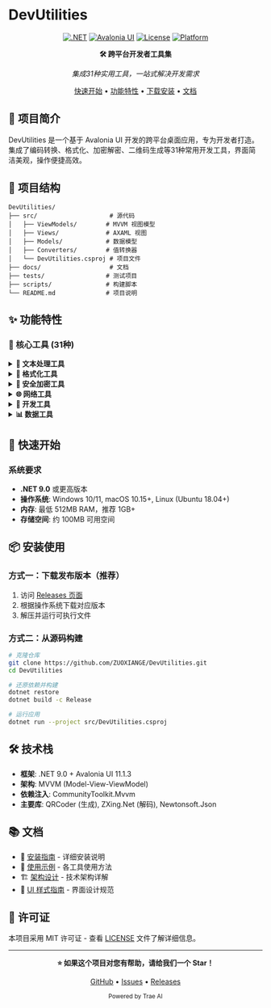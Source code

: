 # DevUtilities

<div align="center">

[![.NET](https://img.shields.io/badge/.NET-9.0-purple.svg)](https://dotnet.microsoft.com/)
[![Avalonia UI](https://img.shields.io/badge/Avalonia%20UI-11.1.3-red.svg)](https://avaloniaui.net/)
[![License](https://img.shields.io/badge/License-MIT-green.svg)](LICENSE)
[![Platform](https://img.shields.io/badge/Platform-Windows%20%7C%20Linux%20%7C%20macOS-lightgrey.svg)](https://github.com/AvaloniaUI/Avalonia)

**🛠️ 跨平台开发者工具集**

*集成31种实用工具，一站式解决开发需求*

[快速开始](#-快速开始) • [功能特性](#-功能特性) • [下载安装](#-安装使用) • [文档](#-文档)

</div>

## 📖 项目简介

DevUtilities 是一个基于 Avalonia UI 开发的跨平台桌面应用，专为开发者打造。集成了编码转换、格式化、加密解密、二维码生成等31种常用开发工具，界面简洁美观，操作便捷高效。

## 📁 项目结构

```
DevUtilities/
├── src/                    # 源代码
│   ├── ViewModels/        # MVVM 视图模型
│   ├── Views/             # AXAML 视图
│   ├── Models/            # 数据模型
│   ├── Converters/        # 值转换器
│   └── DevUtilities.csproj # 项目文件
├── docs/                   # 文档
├── tests/                 # 测试项目
├── scripts/               # 构建脚本
└── README.md              # 项目说明
```

## ✨ 功能特性

### 🔧 核心工具 (31种)

<details>
<summary><strong>📝 文本处理工具</strong></summary>

- **Base64编码器** - Base64编码/解码，支持文本和文件
- **进制转换器** - 二进制、八进制、十进制、十六进制互转
- **十六进制转换器** - 十六进制与文本互转
- **字符串转义** - 字符串转义和反转义
- **文本对比** - 文本差异对比工具
- **正则测试** - 正则表达式测试和验证

</details>

<details>
<summary><strong>🎨 格式化工具</strong></summary>

- **JSON格式化器** - JSON格式化、压缩、验证
- **HTML格式化器** - HTML代码格式化和美化
- **XML格式化器** - XML代码格式化和验证
- **SQL格式化器** - SQL语句格式化和美化
- **JSON/YAML转换** - JSON和YAML格式互相转换

</details>

<details>
<summary><strong>🔐 安全加密工具</strong></summary>

- **加密工具** - AES、DES、RSA等多种加密算法
- **JWT编码器** - JWT令牌生成、解析、验证
- **哈希生成** - MD5、SHA1、SHA256、SHA512哈希计算
- **文本加解密** - AES/DES/3DES文本加解密
- **密码生成器** - 安全密码生成，支持自定义规则

</details>

<details>
<summary><strong>🌐 网络工具</strong></summary>

- **URL工具** - URL编码/解码、解析
- **HTTP请求** - HTTP请求测试工具
- **IP查询** - IP地址查询工具

</details>

<details>
<summary><strong>🔧 开发工具</strong></summary>

- **二维码工具** - 二维码生成和识别
- **UUID生成器** - UUID/GUID生成器
- **ULID生成器** - ULID生成器
- **Sqids生成器** - Sqids ID生成器
- **颜色选择器** - RGB、HEX、HSL颜色格式转换
- **时间戳转换器** - Unix时间戳与日期时间互转
- **单位转换器** - 长度、重量、温度等单位转换
- **Cron表达式** - Cron表达式生成和解析
- **chmod计算器** - Linux文件权限计算与转换

</details>

<details>
<summary><strong>📊 数据工具</strong></summary>

- **Parquet查看器** - Parquet文件查看器
- **JSON示例生成** - 根据类定义生成JSON示例
- **Docker Compose转换** - Docker run命令转换为docker-compose文件

</details>

## 🚀 快速开始

### 系统要求
- **.NET 9.0** 或更高版本
- **操作系统**: Windows 10/11, macOS 10.15+, Linux (Ubuntu 18.04+)
- **内存**: 最低 512MB RAM，推荐 1GB+
- **存储空间**: 约 100MB 可用空间

## 📦 安装使用

### 方式一：下载发布版本（推荐）
1. 访问 [Releases 页面](https://github.com/ZUOXIANGE/DevUtilities/releases)
2. 根据操作系统下载对应版本
3. 解压并运行可执行文件

### 方式二：从源码构建
```bash
# 克隆仓库
git clone https://github.com/ZUOXIANGE/DevUtilities.git
cd DevUtilities

# 还原依赖并构建
dotnet restore
dotnet build -c Release

# 运行应用
dotnet run --project src/DevUtilities.csproj
```

## 🛠️ 技术栈

- **框架**: .NET 9.0 + Avalonia UI 11.1.3
- **架构**: MVVM (Model-View-ViewModel)
- **依赖注入**: CommunityToolkit.Mvvm
- **主要库**: QRCoder (生成), ZXing.Net (解码), Newtonsoft.Json

## 📚 文档

- 📖 [安装指南](./docs/INSTALLATION_GUIDE.md) - 详细安装说明
- 🎯 [使用示例](./docs/USAGE_EXAMPLES.md) - 各工具使用方法
- 🏗️ [架构设计](./docs/architecture.md) - 技术架构详解
- 🎨 [UI 样式指南](./docs/UI_STYLE_GUIDE.md) - 界面设计规范

## 📄 许可证

本项目采用 MIT 许可证 - 查看 [LICENSE](LICENSE) 文件了解详细信息。

---

<div align="center">

**⭐ 如果这个项目对您有帮助，请给我们一个 Star！**

[GitHub](https://github.com/ZUOXIANGE/DevUtilities) • [Issues](https://github.com/ZUOXIANGE/DevUtilities/issues) • [Releases](https://github.com/ZUOXIANGE/DevUtilities/releases)

<sub>Powered by Trae AI</sub>

</div>